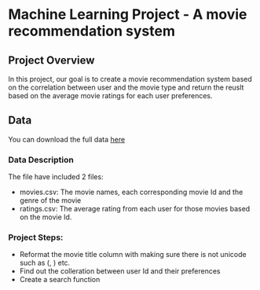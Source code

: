 # Machine Learning Project - A movie recommendation system 

## Project Overview
In this project, our goal is to create a movie recommendation system based on the correlation between user and the movie type and return the reuslt based on the average movie ratings for each user preferences. 

## Data 
You can download the full data [here](https://grouplens.org/datasets/movielens/25m/)

### Data Description
The file have included 2 files:
  - movies.csv: The movie names, each corresponding movie Id and the genre of the movie
  - ratings.csv: The average rating from each user for those movies based on the movie Id.

### Project Steps:
- Reformat the movie title column with making sure there is not unicode such as (, ) etc.
- Find out the colleration between user Id and their preferences 
- Create a search function

